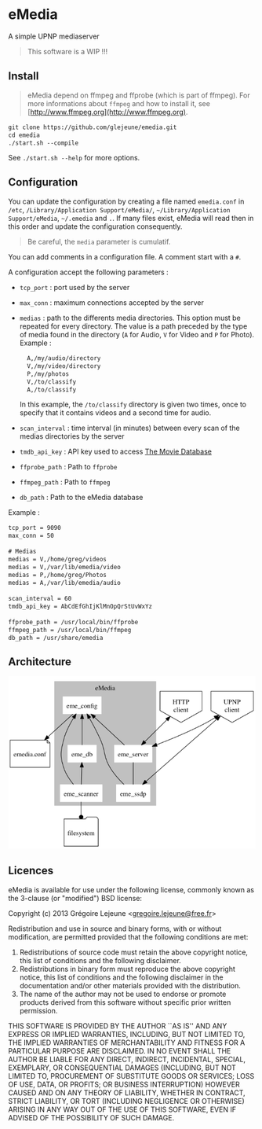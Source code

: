 # eMedia

A simple UPNP mediaserver

> This software is a WIP !!!

## Install

> eMedia depend on ffmpeg and ffprobe (which is part of ffmpeg). For more informations about `ffmpeg` and how to install it, see [http://www.ffmpeg.org](http://www.ffmpeg.org).

    git clone https://github.com/glejeune/emedia.git
    cd emedia
    ./start.sh --compile

See `./start.sh --help` for more options.

## Configuration

You can update the configuration by creating a file named `emedia.conf` in `/etc`, `/Library/Application Support/eMedia/`, `~/Library/Application Support/eMedia`, `~/.emedia` and `.`. If many files exist, eMedia will read then in this order and update the configuration consequently.

> Be careful, the `media` parameter is cumulatif.

You can add comments in a configuration file. A comment start with a `#`.

A configuration accept the following parameters :

* `tcp_port` : port used by the server
* `max_conn` : maximum connections accepted by the server
* `medias` : path to the differents media directories. This option must be repeated for every directory. The value is a path preceded by the type of media found in the directory (`A` for Audio, `V` for Video and `P` for Photo). Example :

        A,/my/audio/directory
        V,/my/video/directory
        P,/my/photos
        V,/to/classify
        A,/to/classify

    In this example, the `/to/classify` directory is given two times, once to specify that it contains videos and a second time for audio.
    
* `scan_interval` : time interval (in minutes) between every scan of the medias directories by the server
* `tmdb_api_key` : API key used to access [The Movie Database](https://www.themoviedb.org/)
* `ffprobe_path` : Path to `ffprobe`
* `ffmpeg_path` : Path to `ffmpeg`
* `db_path` : Path to the eMedia database

Example :

    tcp_port = 9090
    max_conn = 50
    
    # Medias
    medias = V,/home/greg/videos
    medias = V,/var/lib/emedia/video
    medias = P,/home/greg/Photos
    medias = A,/var/lib/emedia/audio
    
    scan_interval = 60
    tmdb_api_key = AbCdEfGhIjKlMnOpQrStUvWxYz
    
    ffprobe_path = /usr/local/bin/ffprobe
    ffmpeg_path = /usr/local/bin/ffmpeg
    db_path = /usr/share/emedia

## Architecture

![](emedia.png)

## Licences

eMedia is available for use under the following license, commonly known
as the 3-clause (or "modified") BSD license:

Copyright (c) 2013 Grégoire Lejeune <<gregoire.lejeune@free.fr>>

Redistribution and use in source and binary forms, with or without
modification, are permitted provided that the following conditions
are met:

1. Redistributions of source code must retain the above copyright notice, this list of conditions and the following disclaimer.
2. Redistributions in binary form must reproduce the above copyright notice, this list of conditions and the following disclaimer in the documentation and/or other materials provided with the distribution.
3. The name of the author may not be used to endorse or promote products derived from this software without specific prior written permission.

THIS SOFTWARE IS PROVIDED BY THE AUTHOR ``AS IS'' AND ANY EXPRESS OR IMPLIED WARRANTIES, INCLUDING, BUT NOT LIMITED TO, THE IMPLIED WARRANTIES OF MERCHANTABILITY AND FITNESS FOR A PARTICULAR PURPOSE ARE DISCLAIMED.  IN NO EVENT SHALL THE AUTHOR BE LIABLE FOR ANY DIRECT, INDIRECT, INCIDENTAL, SPECIAL, EXEMPLARY, OR CONSEQUENTIAL DAMAGES (INCLUDING, BUT NOT LIMITED TO, PROCUREMENT OF SUBSTITUTE GOODS OR SERVICES; LOSS OF USE, DATA, OR PROFITS; OR BUSINESS INTERRUPTION) HOWEVER CAUSED AND ON ANY THEORY OF LIABILITY, WHETHER IN CONTRACT, STRICT LIABILITY, OR TORT (INCLUDING NEGLIGENCE OR OTHERWISE) ARISING IN ANY WAY OUT OF THE USE OF THIS SOFTWARE, EVEN IF ADVISED OF THE POSSIBILITY OF SUCH DAMAGE.

